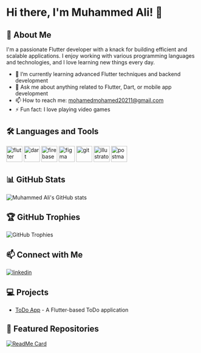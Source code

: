 # Hi there, I'm Muhammed Ali! 👋

## 🚀 About Me
I'm a passionate Flutter developer with a knack for building efficient and scalable applications. I enjoy working with various programming languages and technologies, and I love learning new things every day.

- 🔭 I’m currently learning advanced Flutter techniques and backend development
- 💬 Ask me about anything related to Flutter, Dart, or mobile app development
- 📫 How to reach me: [mohamedmohamed20211@gmail.com](mailto:mohamedmohamed20211@gmail.com)
- ⚡ Fun fact: I love playing video games

## 🛠️ Languages and Tools
<p><a target="_blank" href="https://www.vectorlogo.zone/logos/flutterio/flutterio-icon.svg" style="display: inline-block;"><img src="https://www.vectorlogo.zone/logos/flutterio/flutterio-icon.svg" alt="flutter" width="42" height="42" /></a>
<a target="_blank" href="https://www.vectorlogo.zone/logos/dartlang/dartlang-icon.svg" style="display: inline-block;"><img src="https://www.vectorlogo.zone/logos/dartlang/dartlang-icon.svg" alt="dart" width="42" height="42" /></a>
<a target="_blank" href="https://www.vectorlogo.zone/logos/firebase/firebase-icon.svg" style="display: inline-block;"><img src="https://www.vectorlogo.zone/logos/firebase/firebase-icon.svg" alt="firebase" width="42" height="42" /></a>
<a target="_blank" href="https://www.vectorlogo.zone/logos/figma/figma-icon.svg" style="display: inline-block;"><img src="https://www.vectorlogo.zone/logos/figma/figma-icon.svg" alt="figma" width="42" height="42" /></a>
<a target="_blank" href="https://www.vectorlogo.zone/logos/git-scm/git-scm-icon.svg" style="display: inline-block;"><img src="https://www.vectorlogo.zone/logos/git-scm/git-scm-icon.svg" alt="git" width="42" height="42" /></a>
<a target="_blank" href="https://www.vectorlogo.zone/logos/adobe_illustrator/adobe_illustrator-icon.svg" style="display: inline-block;"><img src="https://www.vectorlogo.zone/logos/adobe_illustrator/adobe_illustrator-icon.svg" alt="illustrator" width="42" height="42" /></a>
<a target="_blank" href="https://www.vectorlogo.zone/logos/getpostman/getpostman-icon.svg" style="display: inline-block;"><img src="https://www.vectorlogo.zone/logos/getpostman/getpostman-icon.svg" alt="postman" width="42" height="42" /></a></p>


## 📊 GitHub Stats
![Muhammed Ali's GitHub stats](https://github-readme-stats.vercel.app/api?username=MuhammedAli21&show_icons=true&theme=radical)

## 🏆 GitHub Trophies
![GitHub Trophies](https://github-profile-trophy.vercel.app/?username=MuhammedAli21&theme=radical)

## 📫 Connect with Me
<p><a target="_blank" href="https://www.linkedin.com/in/mohammed-ali-909b831b5/" style="display: inline-block;"><img src="https://img.shields.io/badge/linkedin-logo?style=for-the-badge&logo=linkedin&logoColor=white&color=%230a77b6" alt="linkedin" /></a></p>


## 💻 Projects
- [ToDo App](https://github.com/MuhammedAli21/ToDo_app) - A Flutter-based ToDo application

## 🌟 Featured Repositories
[![ReadMe Card](https://github-readme-stats.vercel.app/api/pin/?username=MuhammedAli21&repo=ToDo_app&theme=radical)](https://github.com/MuhammedAli21/ToDo_app)





